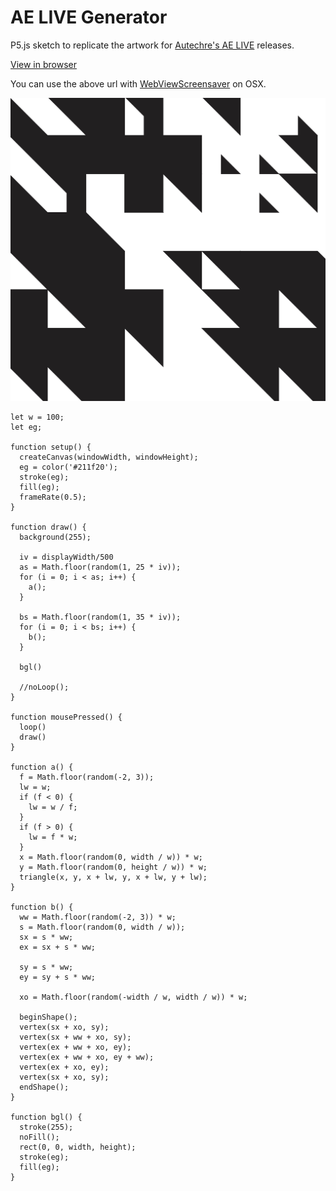 # AE LIVE Generator

P5.js sketch to replicate the artwork for [Autechre's AE LIVE](https://autechre.bleepstores.com/) releases.

[View in browser](index.html)

You can use the above url with [WebViewScreensaver](https://github.com/liquidx/webviewscreensaver) on OSX.

![Screenshot](screenshot.png)

```
let w = 100;
let eg;

function setup() {
  createCanvas(windowWidth, windowHeight);
  eg = color('#211f20');
  stroke(eg);
  fill(eg);
  frameRate(0.5);
}

function draw() {
  background(255);

  iv = displayWidth/500
  as = Math.floor(random(1, 25 * iv));
  for (i = 0; i < as; i++) {
    a();
  }

  bs = Math.floor(random(1, 35 * iv));
  for (i = 0; i < bs; i++) {
    b();
  }

  bgl()

  //noLoop();
}

function mousePressed() {
  loop()
  draw()
}

function a() {
  f = Math.floor(random(-2, 3));
  lw = w;
  if (f < 0) {
    lw = w / f;
  }
  if (f > 0) {
    lw = f * w;
  }
  x = Math.floor(random(0, width / w)) * w;
  y = Math.floor(random(0, height / w)) * w;
  triangle(x, y, x + lw, y, x + lw, y + lw);
}

function b() {
  ww = Math.floor(random(-2, 3)) * w;
  s = Math.floor(random(0, width / w));
  sx = s * ww;
  ex = sx + s * ww;

  sy = s * ww;
  ey = sy + s * ww;

  xo = Math.floor(random(-width / w, width / w)) * w;

  beginShape();
  vertex(sx + xo, sy);
  vertex(sx + ww + xo, sy);
  vertex(ex + ww + xo, ey);
  vertex(ex + ww + xo, ey + ww);
  vertex(ex + xo, ey);
  vertex(sx + xo, sy);
  endShape();
}

function bgl() {
  stroke(255);
  noFill();
  rect(0, 0, width, height);
  stroke(eg);
  fill(eg);
}
```
